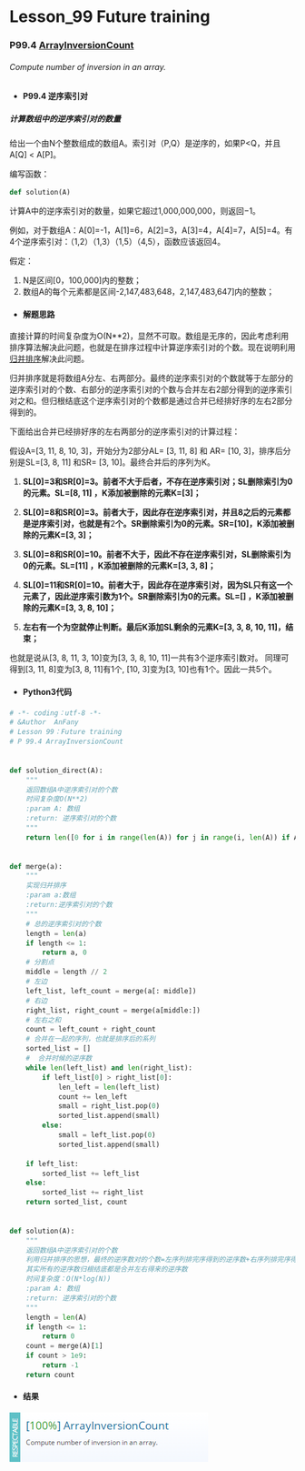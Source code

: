 # Lesson_99 Future training


### P99.4 [ArrayInversionCount](https://app.codility.com/programmers/lessons/99-future_training/array_inversion_count/) 

###### Compute number of inversion in an array.

* #### P99.4 逆序索引对

##### 计算数组中的逆序索引对的数量

给出一个由N个整数组成的数组A。索引对（P,Q）是逆序的，如果P<Q，并且A[Q] < A[P]。

编写函数：
```python
def solution(A)
```
计算A中的逆序索引对的数量，如果它超过1,000,000,000，则返回−1。

例如，对于数组A：A[0]=-1，A[1]=6，A[2]=3，A[3]=4，A[4]=7，A[5]=4。有4个逆序索引对：（1,2）（1,3）（1,5）（4,5），函数应该返回4。

假定：
  1. N是区间[0，100,000]内的整数；
  2. 数组A的每个元素都是区间-2,147,483,648，2,147,483,647]内的整数；
  
* #### 解题思路  

直接计算的时间复杂度为O(N\*\*2)，显然不可取。数组是无序的，因此考虑利用排序算法解决此问题，也就是在排序过程中计算逆序索引对的个数。现在说明利用[归并排序](https://github.com/Anfany/Algorithm-Example-by-Python3)解决此问题。

归并排序就是将数组A分左、右两部分。最终的逆序索引对的个数就等于左部分的逆序索引对的个数、右部分的逆序索引对的个数与合并左右2部分得到的逆序索引对之和。但归根结底这个逆序索引对的个数都是通过合并已经排好序的左右2部分得到的。

下面给出合并已经排好序的左右两部分的逆序索引对的计算过程：

假设A=[3, 11, 8, 10, 3]，开始分为2部分AL= [3, 11, 8] 和 AR= [10, 3]，排序后分别是SL=[3, 8, 11] 和SR= [3, 10]。最终合并后的序列为K。

1. **SL[0]=3和SR[0]=3。前者不大于后者，不存在逆序索引对；SL删除索引为0的元素。SL=[8, 11] ，K添加被删除的元素K=[3]；**

2. **SL[0]=8和SR[0]=3。前者大于，因此存在逆序索引对，并且8之后的元素都是逆序索引对，也就是有**2**个。SR删除索引为0的元素。SR=[10]，K添加被删除的元素K=[3, 3]；**

3. **SL[0]=8和SR[0]=10。前者不大于，因此不存在逆序索引对，SL删除索引为0的元素。SL=[11] ，K添加被删除的元素K=[3, 3, 8]；**

4. **SL[0]=11和SR[0]=10。前者大于，因此存在逆序索引对，因为SL只有这一个元素了，因此逆序索引数为1个。SR删除索引为0的元素。SL=[] ，K添加被删除的元素K=[3, 3, 8, 10]；**

5. **左右有一个为空就停止判断。最后K添加SL剩余的元素K=[3, 3, 8, 10, 11]，结束；**

也就是说从[3, 8, 11, 3, 10]变为[3, 3, 8, 10, 11]一共有3个逆序索引数对。  同理可得到[3, 11, 8]变为[3, 8, 11]有1个,  [10, 3]变为[3, 10]也有1个。因此一共5个。

* #### Python3代码

```python
# -*- coding：utf-8 -*-
# &Author  AnFany
# Lesson 99：Future training
# P 99.4 ArrayInversionCount


def solution_direct(A):
    """
    返回数组A中逆序索引对的个数
    时间复杂度O(N**2)
    :param A: 数组
    :return: 逆序索引对的个数
    """
    return len([0 for i in range(len(A)) for j in range(i, len(A)) if A[i] > A[j]])


def merge(a):
    """
    实现归并排序
    :param a:数组
    :return:逆序索引对的个数
    """
    # 总的逆序索引对的个数
    length = len(a)
    if length <= 1:
        return a, 0
    # 分割点
    middle = length // 2
    # 左边
    left_list, left_count = merge(a[: middle])
    # 右边
    right_list, right_count = merge(a[middle:])
    # 左右之和
    count = left_count + right_count
    # 合并在一起的序列，也就是排序后的系列
    sorted_list = []
    #  合并时候的逆序数
    while len(left_list) and len(right_list):
        if left_list[0] > right_list[0]:
            len_left = len(left_list)
            count += len_left
            small = right_list.pop(0)
            sorted_list.append(small)
        else:
            small = left_list.pop(0)
            sorted_list.append(small)

    if left_list:
        sorted_list += left_list
    else:
        sorted_list += right_list
    return sorted_list, count


def solution(A):
    """
    返回数组A中逆序索引对的个数
    利用归并排序的思想，最终的逆序数对的个数=左序列排完序得到的逆序数+右序列排完序得到的逆序数+合并左右得到的逆序数
    其实所有的逆序数归根结底都是合并左右得来的逆序数
    时间复杂度：O(N*log(N))
    :param A: 数组
    :return: 逆序索引对的个数
    """
    length = len(A)
    if length <= 1:
        return 0
    count = merge(A)[1]
    if count > 1e9:
        return -1
    return count
```

* #### 结果



![image](https://github.com/Anfany/Codility-Lessons-By-Python3/blob/master/L99_Future%20training/99.4.png)

